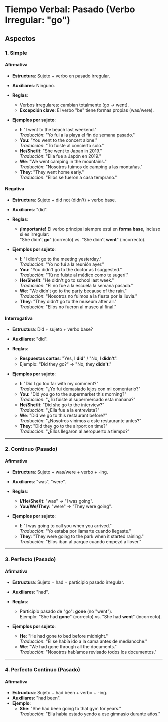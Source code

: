 # Tiempo Verbal: Pasado (Verbo Irregular: "go")

## Aspectos

### 1. Simple

#### Afirmativa
- **Estructura**: Sujeto + verbo en pasado irregular.
- **Auxiliares**: Ninguno.
- **Reglas**:
  - Verbos irregulares: cambian totalmente (go → went).
  - **Excepción clave**: El verbo "be" tiene formas propias (was/were).

- **Ejemplos por sujeto**:
  - **I**: "I went to the beach last weekend."  
    *Traducción*: "Yo fui a la playa el fin de semana pasado."
  - **You**: "You went to the concert alone."  
    *Traducción*: "Tú fuiste al concierto solo."
  - **He/She/It**: "She went to Japan in 2019."  
    *Traducción*: "Ella fue a Japón en 2019."
  - **We**: "We went camping in the mountains."  
    *Traducción*: "Nosotros fuimos de camping a las montañas."
  - **They**: "They went home early."  
    *Traducción*: "Ellos se fueron a casa temprano."

#### Negativa
- **Estructura**: Sujeto + did not (didn't) + verbo base.
- **Auxiliares**: "did".
- **Reglas**:
  - **¡Importante!** El verbo principal siempre está en **forma base**, incluso si es irregular:  
    "She didn't **go**" (correcto) vs. "She didn't **went**" (incorrecto).

- **Ejemplos por sujeto**:
  - **I**: "I didn't go to the meeting yesterday."  
    *Traducción*: "Yo no fui a la reunión ayer."
  - **You**: "You didn't go to the doctor as I suggested."  
    *Traducción*: "Tú no fuiste al médico como te sugerí."
  - **He/She/It**: "He didn't go to school last week."  
    *Traducción*: "Él no fue a la escuela la semana pasada."
  - **We**: "We didn't go to the party because of the rain."  
    *Traducción*: "Nosotros no fuimos a la fiesta por la lluvia."
  - **They**: "They didn't go to the museum after all."  
    *Traducción*: "Ellos no fueron al museo al final."

#### Interrogativa
- **Estructura**: Did + sujeto + verbo base?
- **Auxiliares**: "did".
- **Reglas**:
  - **Respuestas cortas**: "Yes, I **did**" / "No, I **didn't**".
  - Ejemplo: "Did they go?" → "No, they **didn't**."

- **Ejemplos por sujeto**:
  - **I**: "Did I go too far with my comment?"  
    *Traducción*: "¿Yo fui demasiado lejos con mi comentario?"
  - **You**: "Did you go to the supermarket this morning?"  
    *Traducción*: "¿Tú fuiste al supermercado esta mañana?"
  - **He/She/It**: "Did she go to the interview?"  
    *Traducción*: "¿Ella fue a la entrevista?"
  - **We**: "Did we go to this restaurant before?"  
    *Traducción*: "¿Nosotros vinimos a este restaurante antes?"
  - **They**: "Did they go to the airport on time?"  
    *Traducción*: "¿Ellos llegaron al aeropuerto a tiempo?"

---

### 2. Continuo (Pasado)
#### Afirmativa
- **Estructura**: Sujeto + was/were + verbo + -ing.
- **Auxiliares**: "was", "were".
- **Reglas**:
  - **I/He/She/It**: "was" → "I was going".
  - **You/We/They**: "were" → "They were going".

- **Ejemplos por sujeto**:
  - **I**: "I was going to call you when you arrived."  
    *Traducción*: "Yo estaba por llamarte cuando llegaste."
  - **They**: "They were going to the park when it started raining."  
    *Traducción*: "Ellos iban al parque cuando empezó a llover."

---

### 3. Perfecto (Pasado)
#### Afirmativa
- **Estructura**: Sujeto + had + participio pasado irregular.
- **Auxiliares**: "had".
- **Reglas**:
  - Participio pasado de "go": **gone** (no "went").  
    Ejemplo: "She had **gone**" (correcto) vs. "She had **went**" (incorrecto).

- **Ejemplos por sujeto**:
  - **He**: "He had gone to bed before midnight."  
    *Traducción*: "Él se había ido a la cama antes de medianoche."
  - **We**: "We had gone through all the documents."  
    *Traducción*: "Nosotros habíamos revisado todos los documentos."

---

### 4. Perfecto Continuo (Pasado)
#### Afirmativa
- **Estructura**: Sujeto + had been + verbo + -ing.
- **Auxiliares**: "had been".
- **Ejemplo**:
  - **She**: "She had been going to that gym for years."  
    *Traducción*: "Ella había estado yendo a ese gimnasio durante años."